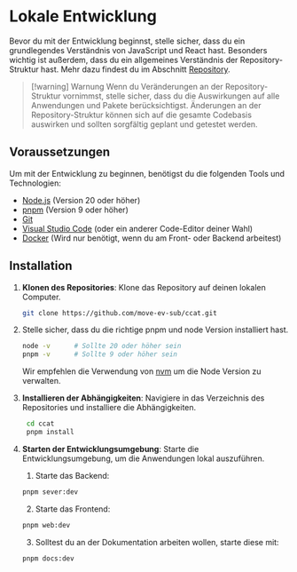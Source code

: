 # Lokale Entwicklung

Bevor du mit der Entwicklung beginnst, stelle sicher, dass du ein grundlegendes Verständnis von JavaScript und React hast. Besonders wichtig ist außerdem, dass du ein allgemeines Verständnis der Repository-Struktur hast. Mehr dazu findest du im Abschnitt [Repository](/developers/repository).

> [!warning] Warnung
> Wenn du Veränderungen an der Repository-Struktur vornimmst, stelle sicher, dass du die Auswirkungen auf alle Anwendungen und Pakete berücksichtigst. Änderungen an der Repository-Struktur können sich auf die gesamte Codebasis auswirken und sollten sorgfältig geplant und getestet werden.

## Voraussetzungen

Um mit der Entwicklung zu beginnen, benötigst du die folgenden Tools und Technologien:

- [Node.js](https://nodejs.org/en/) (Version 20 oder höher)
- [pnpm](https://pnpm.io/) (Version 9 oder höher)
- [Git](https://git-scm.com/)
- [Visual Studio Code](https://code.visualstudio.com/) (oder ein anderer Code-Editor deiner Wahl)
- [Docker](https://www.docker.com/) (Wird nur benötigt, wenn du am Front- oder Backend arbeitest)

## Installation

1. **Klonen des Repositories**: Klone das Repository auf deinen lokalen Computer.

   ```bash
   git clone https://github.com/move-ev-sub/ccat.git
   ```

2. Stelle sicher, dass du die richtige pnpm und node Version installiert hast.

   ```bash
   node -v      # Sollte 20 oder höher sein
   pnpm -v      # Sollte 9 oder höher sein
   ```

   Wir empfehlen die Verwendung von [nvm](https://github/creationix/nvm) um die Node Version zu verwalten.

3. **Installieren der Abhängigkeiten**: Navigiere in das Verzeichnis des Repositories und installiere die Abhängigkeiten.

   ```bash
    cd ccat
    pnpm install
   ```

4. **Starten der Entwicklungsumgebung**: Starte die Entwicklungsumgebung, um die Anwendungen lokal auszuführen.

   1. Starte das Backend:

   ```bash
   pnpm sever:dev
   ```

   2. Starte das Frontend:

   ```bash
   pnpm web:dev
   ```

   3. Solltest du an der Dokumentation arbeiten wollen, starte diese mit:

   ```bash
   pnpm docs:dev
   ```
